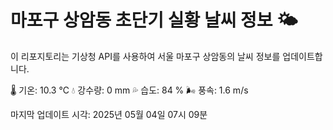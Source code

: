 
# 마포구 상암동 초단기 실황 날씨 정보 🌤️

이 리포지토리는 기상청 API를 사용하여 서울 마포구 상암동의 날씨 정보를 업데이트합니다. 

🌡️ 기온: 10.3 ℃
💧 강수량: 0 mm
💦 습도: 84 %
🌬️ 풍속: 1.6 m/s

마지막 업데이트 시각: 2025년 05월 04일 07시 09분    
